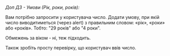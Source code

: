 _Доп ДЗ - Умови (Рік, роки, років):_


Вам потрібно запросити у користувача число. Додати умову, при якій число виводитиметься (через alert) 
з правильним словом: «рік», «роки» або «років». Тобто: "29 років" або "4 роки".

Обмежень за віком - ні, теж підходить.

Також зробіть просту перевірку, що користувач ввів число.